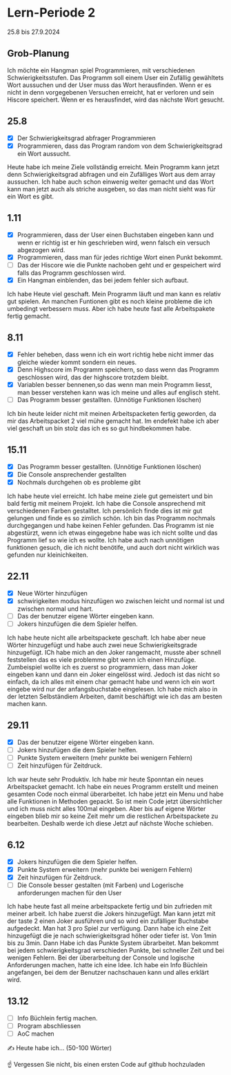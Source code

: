 # Lern-Periode 2
25.8 bis 27.9.2024

## Grob-Planung
Ich möchte ein Hangman spiel Programmieren, mit verschiedenen Schwierigkeitsstufen. Das Programm soll einem User ein Zufällig gewähltets Wort aussuchen und der User muss das Wort herausfinden. Wenn er es nicht in denn vorgegebenen Versuchen erreicht, hat er verloren und sein Hiscore speichert. Wenn er es herausfindet, wird das nächste Wort gesucht. 
## 25.8
- [x] Der Schwierigkeitsgrad abfrager Programmieren
- [x] Programmieren, dass das Program random von dem Schwierigkeitsgrad ein Wort aussucht.

Heute habe ich meine Ziele vollständig erreicht. Mein Programm kann jetzt denn Schwierigkeitsgrad abfragen und ein Zufälliges Wort aus dem array aussuchen. Ich habe auch schon einwenig weiter gemacht und das Wort kann man jetzt auch als striche ausgeben, so das man nicht sieht was für ein Wort es gibt.

## 1.11
- [x] Programmieren, dass der User einen Buchstaben eingeben kann und wenn er richtig ist er hin geschrieben wird, wenn falsch ein versuch abgezogen wird.
- [x] Programmieren, dass man für jedes richtige Wort einen Punkt bekommt. 
- [ ] Das der Hiscore wie die Punkte nachoben geht und er gespeichert wird falls das Programm geschlossen wird.
- [x] Ein Hangman einblenden, das bei jedem fehler sich aufbaut.

Ich habe Heute viel geschaft. Mein Programm läuft und man kann es relativ gut spielen. An manchen Funtionen gibt es noch kleine probleme die ich umbedingt verbessern muss. Aber ich habe heute fast alle Arbeitspakete fertig gemacht.

## 8.11
- [x] Fehler beheben, dass wenn ich ein wort richtig hebe nicht immer das gleiche wieder kommt sondern ein neues.
- [x] Denn Highscore im Programm speichern, so dass wenn das Programm geschlossen wird, das der highscore trotzdem bleibt.
- [x] Variablen besser bennenen,so das wenn man mein Programm liesst, man besser verstehen kann was ich meine und alles auf englisch steht.
- [ ] Das Programm besser gestallten. (Unnötige Funktionen löschen)

Ich bin heute leider nicht mit meinen Arbeitspacketen fertig geworden, da mir das Arbeitspacket 2 viel mühe gemacht hat. Im endefekt habe ich aber viel geschaft un bin stolz das ich es so gut hindbekommen habe.

## 15.11
- [x] Das Programm besser gestallten. (Unnötige Funktionen löschen)
- [x] Die Console ansprechender gestallten
- [x] Nochmals durchgehen ob es probleme gibt

Ich habe heute viel erreicht. Ich habe meine ziele gut gemeistert und bin bald fertig mit meinem Projekt. Ich habe die Console ansprechend mit verschiedenen Farben gestalltet. Ich persönlich finde dies ist mir gut gelungen und finde es so zimlich schön. Ich bin das Programm nochmals durchgegangen und habe keinen Fehler gefunden. Das Programm ist nie abgestürzt, wenn ich etwas eingegebne habe was ich nicht sollte und das Programm lief so wie ich es wollte. Ich habe auch nach unnötigen funktionen gesuch, die ich nicht benötife, und auch dort nicht wirklich was gefunden nur kleinichkeiten.

##  22.11

- [X] Neue Wörter hinzufügen
- [X] schwirigkeiten modus hinzufügen wo zwischen leicht und normal ist und zwischen normal und hart.
- [ ] Das der benutzer eigene Wörter eingeben kann.
- [ ] Jokers hinzufügen die dem Spieler helfen.

Ich habe heute nicht alle arbeitspackete geschaft. Ich habe aber neue Wörter hinzugefügt und habe auch zwei neue Schwierigkeitsgrade hinzugefügt. ICh habe mich an den Joker rangemacht, musste aber schnell feststellen das es viele problemme gibt wenn ich einen Hinzufüge. Zumbeispiel wollte ich es zuerst so programmiern, dass man Joker eingeben kann und dann ein Joker eingelösst wird. Jedoch ist das nicht so einfach, da ich alles mit einem char gemacht habe und wenn ich ein wort eingebe wird nur der anfangsbuchstabe eingelesen. Ich habe mich also in der letzten Selbständiem Arbeiten, damit beschäftigt wie ich das am besten machen kann. 

## 29.11
- [X] Das der benutzer eigene Wörter eingeben kann.
- [ ] Jokers hinzufügen die dem Spieler helfen.
- [ ] Punkte System erweitern (mehr punkte bei wenigern Fehlern)
- [ ] Zeit hinzufügen für Zeitdruck.

Ich war heute sehr Produktiv. Ich habe mir heute Sponntan ein neues Arbeitspacket gemacht. Ich habe ein neues Programm erstellt und meinen gesamten Code noch einmal überarbeitet. Ich habe jetzt ein Menu und habe alle Funktionen in Methoden gepackt. So ist mein Code jetzt übersichtlicher und ich muss nicht alles 100mal eingeben. Aber bis auf eigene Wörter eingeben blieb mir so keine Zeit mehr um die restlichen Arbeitspackete zu bearbeiten. Deshalb werde ich diese Jetzt auf nächste Woche schieben.

## 6.12
- [x] Jokers hinzufügen die dem Spieler helfen.
- [X] Punkte System erweitern (mehr punkte bei wenigern Fehlern)
- [X] Zeit hinzufügen für Zeitdruck.
- [ ] Die Console besser gestalten (mit Farben) und Logerische anforderungen machen für den User

Ich habe heute fast all meine arbeitspackete fertig und bin zufrieden mit meiner arbeit. Ich habe zuerst die Jokers hinzugefügt. Man kann jetzt mit der taste 2 einen Joker ausführen und so wird ein zufälliger Buchstabe aufgedeckt. Man hat 3 pro Spiel zur verfügung. Dann habe ich eine Zeit hinzugefügt die je nach schwierigkeitsgrad höher oder tiefer ist. Von 1min bis zu 3min. Dann Habe ich das Punkte System übrarbeitet. Man bekommt bei jedem schwierigkeitsgrad verschieden Punkte, bei schneller Zeit und bei wenigen Fehlern. Bei der überarbeitung der Console und logische Anforderungen machen, hatte ich eine Idee. Ich habe ein Info Büchlein angefangen, bei dem der Benutzer nachschauen kann und alles erklärt wird.

## 13.12
- [ ] Info Büchlein fertig machen.
- [ ] Program abschliessen
- [ ] AoC machen

✍️ Heute habe ich... (50-100 Wörter)

☝️ Vergessen Sie nicht, bis einen ersten Code auf github hochzuladen
